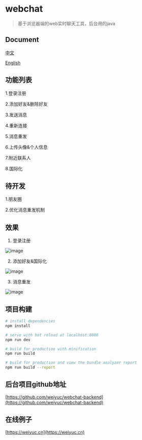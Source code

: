 # webchat

> 基于浏览器端的web实时聊天工具，后台用的java
## Document
[中文](https://github.com/weiyuc/webchat/blob/master/README.md)

[English](https://github.com/weiyuc/webchat/blob/master/README_EN.md)

## 功能列表

1.登录注册

2.添加好友&删除好友

3.发送消息

4.重新连接

5.消息重发

6.上传头像&个人信息

7.附近联系人

8.国际化

## 待开发

1.朋友圈

2.优化消息重发机制

## 效果
1. 登录注册

![image](https://github.com/weiyuc/webchat/blob/master/gif/login.gif)

2. 添加好友&国际化

![image](https://github.com/weiyuc/webchat/blob/master/gif/addFriend.gif)

3. 消息重发

![image](https://github.com/weiyuc/webchat/blob/master/gif/resend.gif)

## 项目构建

``` bash
# install dependencies
npm install

# serve with hot reload at localhost:8080
npm run dev

# build for production with minification
npm run build

# build for production and view the bundle analyzer report
npm run build --report
```

## 后台项目github地址
[https://github.com/weiyuc/webchat-backend](https://github.com/weiyuc/webchat-backend)

## 在线例子
[https://weiyuc.cn](https://weiyuc.cn)
